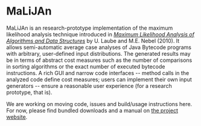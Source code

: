# MaLiJAn

MaLiJAn is an research-prototype implementation of the maximum likelihood analysis technique introduced in 
  [*Maximum Likelihood Analysis of Algorithms and Data Structures*](https://dx.doi.org/10.1016/j.tcs.2009.09.025) 
by U. Laube and M.E. Nebel (2010).
It allows semi-automatic average case analyses of Java Bytecode programs with arbitrary, user-defined input distributions.
The generated results may be in terms of abstract cost measures such as the number of comparisons in sorting algorithms 
or the exact number of executed bytecode instructions.
A rich GUI and narrow code interfaces -- method calls in the analyzed code define cost measures; 
users can implement their own input generators -- ensure a reasonable user experience (for a research prototype, that is).

We are working on moving code, issues and build/usage instructions here.
For now, please find bundled downloads and a manual on 
  [the project website](http://wwwagak.cs.uni-kl.de/home/forschung/malijan).
